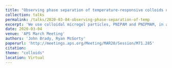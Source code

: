 ```yaml
---
title: "Observing phase separation of temperature-responsive colloids under shear"
collection: talks
permalink: /talks/2020-03-04-observing-phase-separation-of-temp
excerpt: 'We use colloidal microgel particles, PNIPAM and PNIPMAM, in a colloid-polymer system to study phase separation. We synthesize particles of various sizes and characterize their temperature-tunable size with differential dynamic microscopy. When these colloidal particles are mixed with a depletant we observe fluid-fluid phase separation as well as gelation. The process of phase separation is observed using a custom-built light-sheet microscope. With a two-color fluorescent labeling scheme we can track single colloidal particles as well as the phases that emerge as an originally-mixed sample phase separates. Furthermore, we observe our samples under shear in both a custom-built cylindrical shear cell with our light-sheet microscope and in a commercial rheometer using brightfield microscopy. Studying the behavior of multiphase systems like our colloid-polymer samples strengthens our understanding of non-equilibrium thermodynamics while providing novel routes for structuring complex fluids.'
date: 2020-03-04
venue: 'APS March Meeting'
authors: 'John Brady, Ryan McGorty'
paperurl: 'http://meetings.aps.org/Meeting/MAR20/Session/M71.285'
citation: 
theme: "colloids"
location: Virtual
---
```



